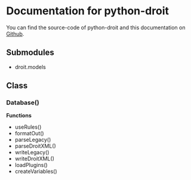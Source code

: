 # Documentation for python-droit
You can find the source-code of python-droit and this documentation on [Github](https://github.com/jaybeejs/python-droit).


## Submodules
- droit.models


## Class
### Database()
**Functions**
- useRules()
- formatOut()
- parseLegacy()
- parseDroitXML()
- writeLegacy()
- writeDroitXML()
- loadPlugins()
- createVariables()